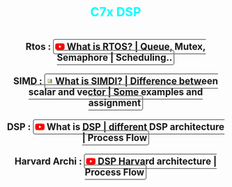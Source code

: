 <h1 style="color: cyan; margin: 50px; text-align: center;"><b>C7x DSP</b></h1>

<h2 style="text-align: center;">
    Rtos : 
    <a href="https://www.youtube.com/watch?v=F321087yYy4&list=PLEBQazB0HUyQ4hAPU1cJED6t3DU0h34bz" 
       style="border: 2px solid grey; border-radius: 5px; padding: 3px; text-decoration: none;">
        <img src="yt.png" style="height: 15px;"> 
        What is RTOS? | Queue, Mutex, Semaphore | Scheduling..
    </a>
</h2>

<h2 style="text-align: center;">
    SIMD : 
    <a href="https://ftp.cvut.cz/kernel/people/geoff/cell/ps3-linux-docs/CellProgrammingTutorial/BasicsOfSIMDProgramming.html" 
       style="border: 2px solid grey; border-radius: 5px; padding: 3px; text-decoration: none;">
        <img src="aa.png" style="height: 15px;"> 
        What is SIMDI? | Difference between scalar and vector | Some examples and assignment
    </a>
</h2>

<h2 style="text-align: center;">
    DSP : 
    <a href="https://www.geeksforgeeks.org/what-is-digital-signal-processing/" 
       style="border: 2px solid grey; border-radius: 5px; padding: 3px; text-decoration: none;">
        <img src="yt.png" style="height: 15px;"> 
        What is DSP | different DSP architecture | Process Flow
    </a>
</h2>

<h2 style="text-align: center;">
    Harvard Archi : 
    <a href="https://www.youtube.com/watch?v=fcqazBlG_dI" 
       style="border: 2px solid grey; border-radius: 5px; padding: 3px; text-decoration: none;">
        <img src="yt.png" style="height: 15px;"> 
        DSP Harvard architecture | Process Flow
    </a>
</h2>
